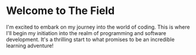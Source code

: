 # Welcome to The Field

I'm excited to embark on my journey into the world of coding. This is where I'll begin my initiation into the realm of programming and software development. It's a thrilling start to what promises to be an incredible learning adventure!
